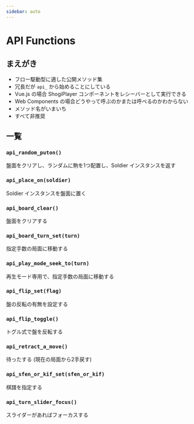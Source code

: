 ```yaml
---
sidebar: auto
---
```


# API Functions

## まえがき ##

  * フロー駆動型に適した公開メソッド集
  * 冗長だが `api_` から始めることにしている
  * Vue.js の場合 ShogiPlayer コンポーネントをレシーバーとして実行できる
  * Web Components の場合どうやって呼ぶのかまたは呼べるのかわからない
  * メソッド名がいまいち
  * すべて非推奨

## 一覧 ##

### `api_random_puton()`

盤面をクリアし、ランダムに駒を1つ配置し、Soldier インスタンスを返す

### `api_place_on(soldier)`

Soldier インスタンスを盤面に置く

### `api_board_clear()`

盤面をクリアする

### `api_board_turn_set(turn)`

指定手数の局面に移動する

### `api_play_mode_seek_to(turn)`

再生モード専用で、指定手数の局面に移動する

### `api_flip_set(flag)`

盤の反転の有無を設定する

### `api_flip_toggle()`

トグル式で盤を反転する

### `api_retract_a_move()`

待ったする (現在の局面から2手戻す)

### `api_sfen_or_kif_set(sfen_or_kif)`

棋譜を指定する

### `api_turn_slider_focus()`

スライダーがあればフォーカスする
